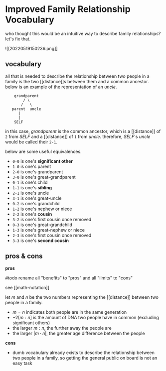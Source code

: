 # Improved Family Relationship Vocabulary

who thought this would be an intuitive way to describe family relationships? let's fix that.

![[20220519150236.png]]

## vocabulary

all that is needed to describe the relationship between two people in a family is the two [[distance]]s between them and a common ancestor. below is an example of the representation of an _uncle_.

```
    grandparent
        / \
       /   \
   parent  uncle
      |
      |
    SELF

```

in this case, _grandparent_ is the common ancestor, which is a [[distance]] of `2` from _SELF_ and a [[distance]] of `1` from _uncle_. therefore, _SELF_'s _uncle_ would be called their `2-1`.

below are some useful equivalences.

- `0-0` is one's **significant other**
- `1-0` is one's parent
- `2-0` is one's grandparent
- `3-0` is one's great-grandparent
- `0-1` is one's child
- `1-1` is one's **sibling**
- `2-1` is one's uncle
- `3-1` is one's great-uncle
- `0-2` is one's grandchild
- `1-2` is one's nephew or niece
- `2-2` is one's **cousin**
- `3-2` is one's first cousin once removed
- `0-3` is one's great-grandchild
- `1-3` is one's great-nephew or niece
- `2-3` is one's first cousin once removed
- `3-3` is one's **second cousin**

## pros & cons

**pros**

#todo rename all "benefits" to "pros" and all "limits" to "cons"

see [[math-notation]]

let $m$ and $n$ be the two numbers representing the [[distance]] between two people in a family.

- $m = n$ indicates both people are in the same generation
- $-2[m : n]$ is the amount of DNA two people have in common (excluding significant others)
- the larger $m : n$, the further away the people are
- the larger $|m \cdot n|$, the greater age difference between the people

**cons**

- dumb vocabulary already exists to describe the relationship between two people in a family, so getting the general public on board is not an easy task
